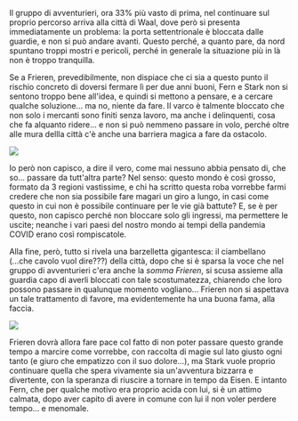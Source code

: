 <!--t Frieren - Capitolo 12 t-->
<!--d Il gruppo di avventurieri, ora 33% più vasto di prima, nel continuare sul proprio percorso arriva alla città di Waal, dove però... d-->
<!--tag Random tag-->

Il gruppo di avventurieri, ora 33% più vasto di prima, nel continuare sul proprio percorso arriva alla città di Waal, dove però si presenta immediatamente un problema: la porta settentrionale è bloccata dalle guardie, e non si può andare avanti. Questo perché, a quanto pare, da nord spuntano troppi mostri e pericoli, perché in generale la situazione più in là non è troppo tranquilla.

Se a Frieren, prevedibilmente, non dispiace che ci sia a questo punto il rischio concreto di doversi fermare lì per due anni buoni, Fern e Stark non si sentono troppo bene all'idea, e quindi si mettono a pensare, e a cercare qualche soluzione... ma no, niente da fare. Il varco è talmente bloccato che non solo i mercanti sono finiti senza lavoro, ma anche i delinquenti, cosa che fa alquanto ridere... e non si può nemmeno passare in volo, perché oltre alle mura dellla città c'è anche una barriera magica a fare da ostacolo.

![](https://stuff.octt.eu.org/content/images/20251015135532-IMG_20251015_010728-01.jpeg)

Io però non capisco, a dire il vero, come mai nessuno abbia pensato di, che so... passare da tutt'altra parte? Nel senso: questo mondo è così grosso, formato da 3 regioni vastissime, e chi ha scritto questa roba vorrebbe farmi credere che non sia possibile fare magari un giro a lungo, in casi come questo in cui non è possibile continuare per le vie già battute? E, se è per questo, non capisco perché non bloccare solo gli ingressi, ma permettere le uscite; neanche i vari paesi del nostro mondo ai tempi della pandemia COVID erano così rompiscatole.

Alla fine, però, tutto si rivela una barzelletta gigantesca: il ciambellano (...che cavolo vuol dire???) della città, dopo che si è sparsa la voce che nel gruppo di avventurieri c'era anche la _somma Frieren_, si scusa assieme alla guardia capo di averli bloccati con tale scostumatezza, chiarendo che loro possono passare in qualunque momento vogliano... Frieren non si aspettava un tale trattamento di favore, ma evidentemente ha una buona fama, alla faccia.

![](https://stuff.octt.eu.org/content/images/20251015135604-IMG_20251015_010657-01.jpeg)

Frieren dovrà allora fare pace col fatto di non poter passare questo grande tempo a marcire come vorrebbe, con raccolta di magie sul lato giusto ogni tanto (e giuro che empatizzo con il suo dolore...), ma Stark vuole proprio continuare quella che spera vivamente sia un'avventura bizzarra e divertente, con la speranza di riuscire a tornare in tempo da Eisen. E intanto Fern, che per qualche motivo era proprio acida con lui, si è un attimo calmata, dopo aver capito di avere in comune con lui il non voler perdere tempo... e menomale.